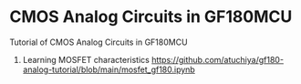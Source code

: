 # CMOS Analog Circuits in GF180MCU

Tutorial of CMOS Analog Circuits in GF180MCU

1. Learning MOSFET characteristics
https://github.com/atuchiya/gf180-analog-tutorial/blob/main/mosfet_gf180.ipynb
